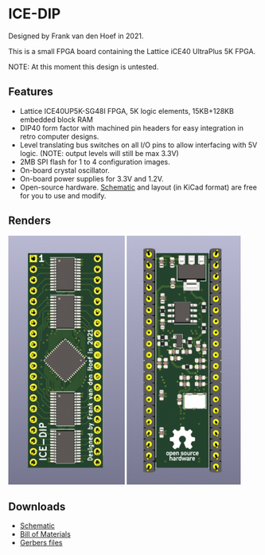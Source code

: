 # ICE-DIP

Designed by Frank van den Hoef in 2021.

This is a small FPGA board containing the Lattice iCE40 UltraPlus 5K FPGA. 

NOTE: At this moment this design is untested.

## Features
- Lattice ICE40UP5K-SG48I FPGA, 5K logic elements, 15KB+128KB embedded block RAM
- DIP40 form factor with machined pin headers for easy integration in retro computer designs.
- Level translating bus switches on all I/O pins to allow interfacing with 5V logic. (NOTE: output levels will still be max 3.3V)
- 2MB SPI flash for 1 to 4 configuration images.
- On-board crystal oscillator.
- On-board power supplies for 3.3V and 1.2V.
- Open-source hardware. [Schematic](pcb/ice-dip-schematic.pdf) and layout (in KiCad format) are free for you to use and modify.

## Renders
<img height="500px" src="img/ICE-DIP front.png"> <img height="500px" src="img/ICE-DIP back.png">

## Downloads
- [Schematic](pcb/ice-dip-schematic.pdf)
- [Bill of Materials](pcb/ice-dip-bom.csv)
- [Gerbers files](pcb/ice-dip-gerbers.zip)
